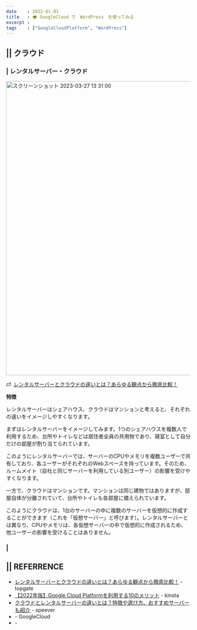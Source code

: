 ```yaml
---
date    : 2022-01-01
title   : 🌩 GoogleCloud で　WordPress　を使ってみる
excerpt :
tags    : ["GoogleCloudPlatform", "WordPress"]
---
```


## || クラウド　


### | レンタルサーバー・クラウド

<img width="803" alt="スクリーンショット 2023-03-27 13 31 00" src="https://user-images.githubusercontent.com/28585421/227841321-4bfb9f42-b2a7-4e61-a8f3-761a1bd545a2.png">

cf. [レンタルサーバーとクラウドの違いとは？あらゆる観点から徹底比較！](https://www.topgate.co.jp/blog/techblog/13329)

**特徴**

レンタルサーバーはシェアハウス、クラウドはマンションと考えると、それぞれの違いをイメージしやすくなります。

まずはレンタルサーバーをイメージしてみます。1つのシェアハウスを複数人で利用するため、台所やトイレなどは居住者全員の共用物であり、寝室として自分だけの部屋が割り当てられています。

このようにレンタルサーバーでは、サーバーのCPUやメモリを複数ユーザーで共有しており、各ユーザーがそれぞれのWebスペースを持っています。そのため、ルームメイト（自社と同じサーバーを利用している別ユーザー）の影響を受けやすくなります。

一方で、クラウドはマンションです。マンションは同じ建物ではありますが、部屋自体が分離されていて、台所やトイレも各部屋に備えられています。

このようにクラウドは、1台のサーバーの中に複数のサーバーを仮想的に作成することができます（これを「仮想サーバー」と呼びます）。レンタルサーバーとは異なり、CPUやメモリは、各仮想サーバーの中で仮想的に作成されるため、他ユーザーの影響を受けることはありません。




### | 


## || REFERRENCE
- [レンタルサーバーとクラウドの違いとは？あらゆる観点から徹底比較！](https://www.topgate.co.jp/blog/techblog/13329) - topgate
- [【2022年版】Google Cloud Platformを利用する10のメリット](https://kinsta.com/jp/blog/google-cloud-hosting/) - kinsta
- [クラウドとレンタルサーバーの違いとは？特徴や選び方、おすすめサーバーも紹介](https://speever.jp/useful/cloud-rentalserver-difference/) - speever
- []() - GoogleCloud
- []() - 
